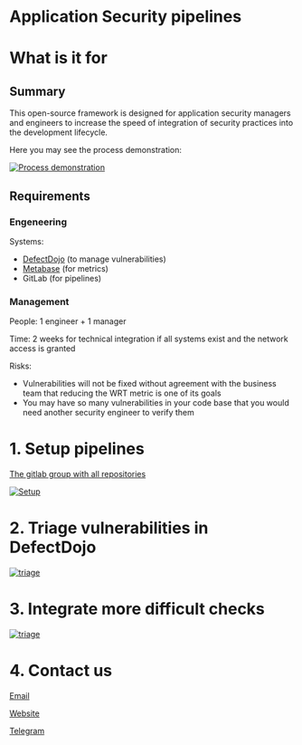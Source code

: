 # Application Security pipelines

# What is it for 

## Summary

This open-source framework is designed for application security managers and engineers to increase the speed of integration of security practices into the development lifecycle.

Here you may see the process demonstration:

[![Process demonstration](https://img.youtube.com/vi/6FGV4OcrIB8/0.jpg)](https://www.youtube.com/watch?v=6FGV4OcrIB8)

## Requirements

### Engeneering

Systems: 
- [DefectDojo](https://github.com/DefectDojo/django-DefectDojo) (to manage vulnerabilities)
- [Metabase](https://github.com/metabase/metabase) (for metrics)
- GitLab (for pipelines)

### Management

People: 1 engineer + 1 manager

Time: 2 weeks for technical integration if all systems exist and the network access is granted

Risks: 
- Vulnerabilities will not be fixed without agreement with the business team that reducing the WRT metric is one of its goals
- You may have so many vulnerabilities in your code base that you would need another security engineer to verify them



# 1. Setup pipelines

[The gitlab group with all repositories](https://gitlab.com/whitespots-public)

[![Setup](https://img.youtube.com/vi/DLN1kNh_Ha0/0.jpg)](https://www.youtube.com/watch?v=DLN1kNh_Ha0)

# 2. Triage vulnerabilities in DefectDojo

[![triage](https://img.youtube.com/vi/_uFOIf1BUwU/0.jpg)](https://www.youtube.com/watch?v=_uFOIf1BUwU)


# 3. Integrate more difficult checks

[![triage](https://img.youtube.com/vi/5NnEBGNLzyE/0.jpg)](https://www.youtube.com/watch?v=5NnEBGNLzyE)

# 4. Contact us

[Email](mailto:sales@whitespots.io)

[Website](https://whitespots.io)

[Telegram](https://t.me/httpnotonly)
